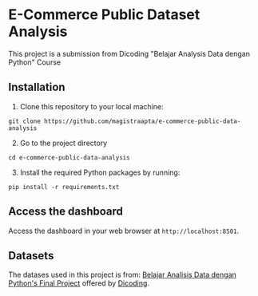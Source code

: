 
# E-Commerce Public Dataset Analysis

This project is a submission from Dicoding "Belajar Analysis Data dengan Python" Course
## Installation
1. Clone this repository to your local machine:
```
git clone https://github.com/magistraapta/e-commerce-public-data-analysis
```
2. Go to the project directory
```
cd e-commerce-public-data-analysis
```
3. Install the required Python packages by running:
```
pip install -r requirements.txt
```
## Access the dashboard
Access the dashboard in your web browser at `http://localhost:8501`.
## Datasets
The datases used in this project is from: [Belajar Analisis Data dengan Python's Final Project](https://drive.google.com/file/d/1MsAjPM7oKtVfJL_wRp1qmCajtSG1mdcK/view) offered by [Dicoding](https://www.dicoding.com/).